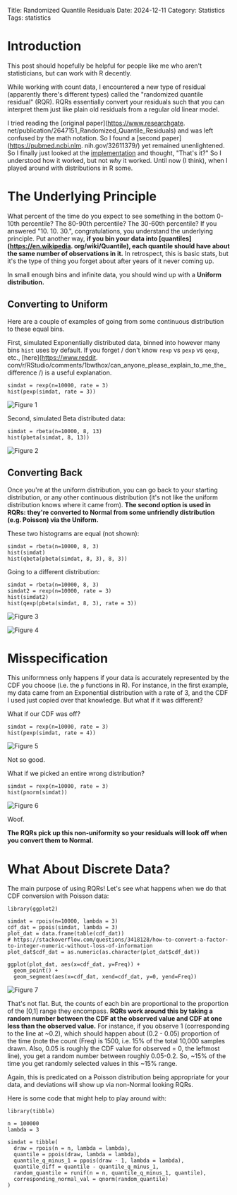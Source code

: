 Title: Randomized Quantile Residuals
Date: 2024-12-11
Category: Statistics
Tags: statistics

# Introduction
This post should hopefully be helpful for people like me who aren't 
statisticians, but can work with R decently.

While working with count data, I encountered a new type of residual 
(apparently there's different types) 
called the "randomized quantile residual" (RQR).
RQRs essentially convert your residuals such that you can interpret them 
just like plain old residuals from a regular old linear model.

I tried reading the [original paper](https://www.researchgate.
net/publication/2647151_Randomized_Quantile_Residuals) and was left confused 
by the math notation. So I found a [second paper](https://pubmed.ncbi.nlm.
nih.gov/32611379/) yet remained unenlightened. So I finally just looked at 
the [implementation](https://rdrr.io/cran/statmod/src/R/qres.R) and thought, 
"That's it?" So I understood how it worked, but not *why* it worked. Until 
now (I think), when I played around with distributions in R some.

# The Underlying Principle
What percent of the time do you expect to see something in the bottom 0-10th 
percentile? The 80-90th percentile? The 30-60th percentile? If you answered 
"10. 10. 30.", congratulations, you understand the underlying principle. Put 
another way, **if you bin your data into [quantiles](https://en.wikipedia.
org/wiki/Quantile), 
each quantile should have about the same number of observations in it.** In 
retrospect, this is basic stats, but it's the type of thing you forget about 
after years of it never coming up. 

In 
small enough bins and infinite data, you should wind up with a **Uniform 
distribution.**

## Converting to Uniform
Here are a couple of examples of going from some continuous distribution to 
these equal bins.

First, simulated Exponentially distributed data, binned into however many bins 
`hist` uses by default. If you forget / don't know `rexp` vs `pexp` vs 
`qexp`, etc., [here](https://www.reddit.
com/r/RStudio/comments/1bwthox/can_anyone_please_explain_to_me_the_difference
/) is a useful explanation.

```{r}
simdat = rexp(n=10000, rate = 3)
hist(pexp(simdat, rate = 3))
```

![Figure 1]({static}/images/statistics/rqrs/basic_uniform_ex.png)

Second, simulated Beta distributed data:

```{r}
simdat = rbeta(n=10000, 8, 13)
hist(pbeta(simdat, 8, 13))
```

![Figure 2]({static}/images/statistics/rqrs/basic_uniform_ex2.png)

## Converting Back
Once you're at the uniform distribution, you can go back to your starting 
distribution, or any other continuous distribution (it's not like 
the uniform distribution knows where it came from). **The second option is 
used in RQRs: they're converted to Normal from some unfriendly distribution 
(e.g. Poisson) via the Uniform.**

These two histograms are equal (not shown):

```{r}
simdat = rbeta(n=10000, 8, 3)
hist(simdat)
hist(qbeta(pbeta(simdat, 8, 3), 8, 3))
```

Going to a different distribution:

```{r}
simdat = rbeta(n=10000, 8, 3)
simdat2 = rexp(n=10000, rate = 3)
hist(simdat2)
hist(qexp(pbeta(simdat, 8, 3), rate = 3))
```

![Figure 3]({static}/images/statistics/rqrs/exp_rate_3.png)

![Figure 4]({static}/images/statistics/rqrs/beta_to_exp.png)

# Misspecification
This uniformness only happens if your data is accurately represented by the 
CDF you choose (i.e. the `p` functions in R). For instance, in the first 
example, my data came from an Exponential distribution with a rate of 3, and 
the CDF I used just copied over that knowledge. But what if it was different?

What if our CDF was off?

```{r}
simdat = rexp(n=10000, rate = 3)
hist(pexp(simdat, rate = 4))
```

![Figure 5]({static}/images/statistics/rqrs/exp_misspec1.png)

Not so good.

What if we picked an entire wrong distribution?

```{r}
simdat = rexp(n=10000, rate = 3)
hist(pnorm(simdat))
```

![Figure 6]({static}/images/statistics/rqrs/exp_misspec2.png)

Woof.

**The RQRs pick up this non-uniformity so your residuals will look off when 
you convert them to Normal.**

# What About Discrete Data?

The main purpose of using RQRs! Let's see what happens when we do that CDF 
conversion with Poisson data:

```{r}
library(ggplot2)

simdat = rpois(n=10000, lambda = 3)
cdf_dat = ppois(simdat, lambda = 3)
plot_dat = data.frame(table(cdf_dat))
# https://stackoverflow.com/questions/3418128/how-to-convert-a-factor-to-integer-numeric-without-loss-of-information
plot_dat$cdf_dat = as.numeric(as.character(plot_dat$cdf_dat))

ggplot(plot_dat, aes(x=cdf_dat, y=Freq)) +
  geom_point() +
  geom_segment(aes(x=cdf_dat, xend=cdf_dat, y=0, yend=Freq))
```

![Figure 7]({static}/images/statistics/rqrs/pois_cdf_hist.png)

That's not flat. But, the counts of each bin are proportional to the 
proportion of the [0,1] range they encompass. **RQRs work around this by 
taking a random number between the CDF at the observed value and CDF at one 
less than the 
observed value.** For instance, if you observe 1 (corresponding to the line at 
~0.2), which should happen about (0.2 - 0.05) proportion of the time (note 
the count (Freq) is 1500, i.e. 15% of the total 10,000 samples drawn. Also, 
0.05 
is roughly the CDF value for observed = 0, the leftmost line), you get a random 
number between 
roughly 0.05-0.2. So, ~15% of the time you get randomly selected values in this 
~15% range.

Again, this is predicated on a Poisson distribution being appropriate for 
your data, and deviations will show up via non-Normal looking RQRs.

Here is some code that might help to play around with:

```{r}
library(tibble)

n = 100000
lambda = 3

simdat = tibble(
  draw = rpois(n = n, lambda = lambda),
  quantile = ppois(draw, lambda = lambda),
  quantile_q_minus_1 = ppois(draw - 1, lambda = lambda),
  quantile_diff = quantile - quantile_q_minus_1,
  random_quantile = runif(n = n, quantile_q_minus_1, quantile),
  corresponding_normal_val = qnorm(random_quantile)
)
```